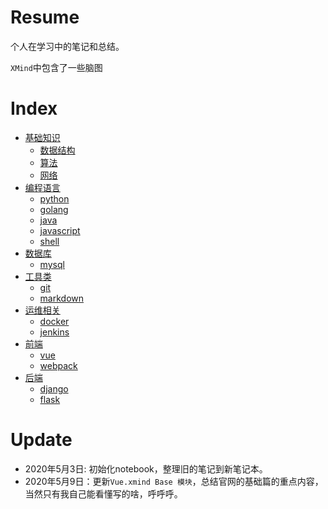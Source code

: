 # Resume

个人在学习中的笔记和总结。

`XMind`中包含了一些脑图

# Index

- [基础知识](./a-base-knowledge/README.md)
  - [数据结构](./a-base-knowledge/data-structure/README.md)
  - [算法](./a-base-knowledge/algorithms/README.md)
  - [网络](./a-base-knowledge/network/NETWORK.md)
- [编程语言](./b-language/README.md)
  - [python](./b-language/python/README.md)
  - [golang](./b-language/golang/README.md)
  - [java](./b-language/java/README.md)
  - [javascript](./b-language/javascript/Javascript.md)
  - [shell](./b-language/shell/README.md)
- [数据库](./c-database/README.md)
  - [mysql](./c-database/mysql/MySQL.md)
- [工具类](./d-tools/README.md)
  - [git](./d-tools/git/README.md)
  - [markdown](./d-tools/markdown/README.md)
- [运维相关](./e-operation/README.md)
  - [docker](./e-operation/docker/README.md)
  - [jenkins](./e-operation/jenkins/README.md)
- [前端](./f-front/README.md)
  - [vue](./f-front/vue/VUE.md)
  - [webpack](./f-front/webpack/README.md)
- [后端](./f-backend/README.md)
  - [django](./g-backend/django/Django.md)
  - [flask](./g-backend/flask/FLASK.md)


# Update

- 2020年5月3日: 初始化notebook，整理旧的笔记到新笔记本。
- 2020年5月9日：更新`Vue.xmind Base 模块`，总结官网的基础篇的重点内容，当然只有我自己能看懂写的啥，呼呼呼。
